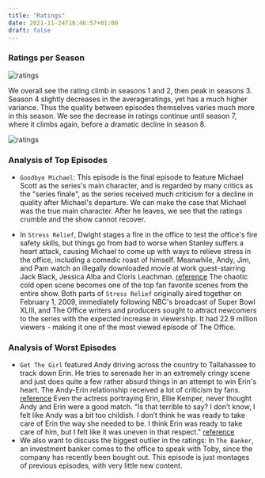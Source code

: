 ```yaml
---
title: "Ratings"
date: 2021-11-24T16:46:57+01:00
draft: false
---
```


### Ratings per Season

![ratings]({{<baseurl>}}/images/ratings_seasons.png)

We overall see the rating climb in seasons 1 and 2, then peak in seasons 3. Season 4 slightly decreases in the averageratings, yet has a much higher variance. Thus the quality between episodes themselves varies much more in this season. We see the decrease in ratings continue until season 7, where it climbs again, before a dramatic decline in season 8.

![ratings]({{<baseurl>}}/images/ratings_episodes.png)

### Analysis of Top Episodes

- `Goodbye Michael`: This episode is the final episode to feature Michael Scott as the series's main character, and is regarded by many critics as the "series finale", as the series received much criticism for a decline in quality after Michael's departure. We can make the case that Michael was the true main character. After he leaves, we see that the ratings crumble and the show cannot recover.

- In `Stress Relief`, Dwight stages a fire in the office to test the office's fire safety skills, but things go from bad to worse when Stanley suffers a heart attack, causing Michael to come up with ways to relieve stress in the office, including a comedic roast of himself. Meanwhile, Andy, Jim, and Pam watch an illegally downloaded movie at work guest-starring Jack Black, Jessica Alba and Cloris Leachman. [reference](https://en.wikipedia.org/wiki/Stress_Relief_(The_Office)) 
The chaotic cold open scene becomes one of the top fan favorite scenes from the entire show.
Both parts of `Stress Relief` originally aired together on February 1, 2009, immediately following NBC's broadcast of Super Bowl XLIII, and The Office writers and producers sought to attract newcomers to the series with the expected increase in viewership. It had 22.9 million viewers - making it one of the most viewed episode of The Office.

### Analysis of Worst Episodes

- `Get The Girl` featured Andy driving across the country to Tallahassee to track down Erin. He tries to serenade her in an extremely cringy scene and just does quite a few rather absurd things in an attempt to win Erin's heart. The Andy-Erin relationship received a lot of criticism by fans. [reference](https://screenrant.com/the-office-worst-episodes-imdb/)
Even the actress portraying Erin, Ellie Kemper, never thought Andy and Erin were a good match. "Is that terrible to say? I don’t know, I felt like Andy was a bit too childish. I don’t think he was ready to take care of Erin the way she needed to be. I think Erin was ready to take care of him, but I felt like it was uneven in that respect." [reference](https://www.cinemablend.com/television/2553336/why-the-offices-ellie-kemper-wasnt-exactly-a-fan-of-erin-and-andys-relationship)
- We also want to discuss the biggest outlier in the ratings: In `The Banker`, an investment banker comes to the office to speak with Toby, since the company has recently been bought out. This episode is just montages of previous episodes, with very little new content.